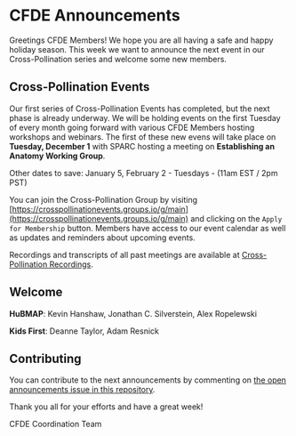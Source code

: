 # CFDE Announcements

Greetings CFDE Members! We hope you are all having a safe and happy holiday season. This week we want to announce the next event in our Cross-Pollination series and welcome some new members.

## Cross-Pollination Events

Our first series of Cross-Pollination Events has completed, but the next phase is already underway. We will be holding events on the first Tuesday of every month going forward with various CFDE Members hosting workshops and webinars. The first of these new evens will take place on **Tuesday, December 1** with SPARC hosting a meeting on **Establishing an Anatomy Working Group**. 

Other dates to save: January 5, February 2 - Tuesdays - (11am EST / 2pm PST)

You can join the Cross-Pollination Group by visiting [https://crosspollinationevents.groups.io/g/main](https://crosspollinationevents.groups.io/g/main) and clicking on the `Apply for Membership` button. Members have access to our event calendar as well as updates and reminders about upcoming events.

Recordings and transcripts of all past meetings are available at [Cross-Pollination Recordings](https://drive.google.com/drive/folders/1_gGAUBzA5uigfwnK2S3plC309Ddt9HYT?usp=sharing).

## Welcome

**HuBMAP**: Kevin Hanshaw, Jonathan C. Silverstein, Alex Ropelewski

**Kids First**: Deanne Taylor, Adam Resnick



## Contributing

You can contribute to the next announcements by commenting on [the open announcements issue in this repository](https://github.com/nih-cfde/announcements/issues?utf8=%E2%9C%93&q=is%3Aissue+is%3Aopen+Announcements).

Thank you all for your efforts and have a great week!

CFDE Coordination Team
